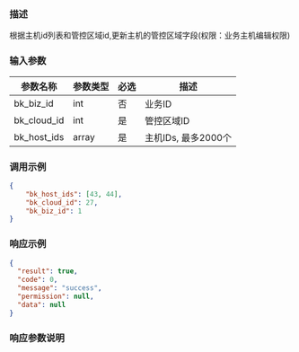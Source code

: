 ### 描述

根据主机id列表和管控区域id,更新主机的管控区域字段(权限：业务主机编辑权限)

### 输入参数

| 参数名称        | 参数类型  | 必选 | 描述             |
|-------------|-------|----|----------------|
| bk_biz_id   | int   | 否  | 业务ID           |
| bk_cloud_id | int   | 是  | 管控区域ID         |
| bk_host_ids | array | 是  | 主机IDs, 最多2000个 |

### 调用示例

```json
{
    "bk_host_ids": [43, 44], 
    "bk_cloud_id": 27,
    "bk_biz_id": 1
}
```

### 响应示例

```json
{
  "result": true,
  "code": 0,
  "message": "success",
  "permission": null,
  "data": null
}
```

### 响应参数说明
